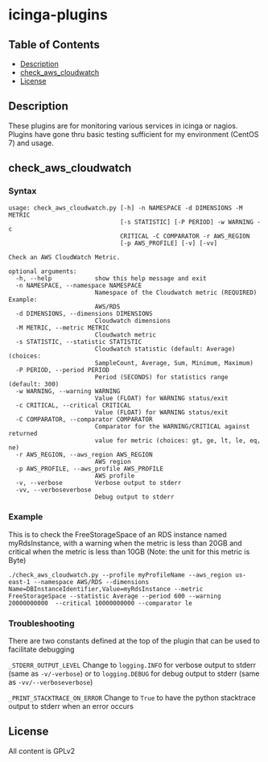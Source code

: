 # icinga-plugins

## Table of Contents
* [Description](#description)
* [check_aws_cloudwatch](#check_aws_cloudwatch)
* [License](#license)

## Description
These plugins are for monitoring various services in icinga or nagios.  Plugins have gone thru basic testing sufficient for my environment (CentOS 7) and usage.

## check_aws_cloudwatch
### Syntax
```
usage: check_aws_cloudwatch.py [-h] -n NAMESPACE -d DIMENSIONS -M METRIC
                               [-s STATISTIC] [-P PERIOD] -w WARNING -c
                               CRITICAL -C COMPARATOR -r AWS_REGION
                               [-p AWS_PROFILE] [-v] [-vv]

Check an AWS CloudWatch Metric.

optional arguments:
  -h, --help            show this help message and exit
  -n NAMESPACE, --namespace NAMESPACE
                        Namespace of the Cloudwatch metric (REQUIRED) Example:
                        AWS/RDS
  -d DIMENSIONS, --dimensions DIMENSIONS
                        Cloudwatch dimensions
  -M METRIC, --metric METRIC
                        Cloudwatch metric
  -s STATISTIC, --statistic STATISTIC
                        Cloudwatch statistic (default: Average) (choices:
                        SampleCount, Average, Sum, Minimum, Maximum)
  -P PERIOD, --period PERIOD
                        Period (SECONDS) for statistics range (default: 300)
  -w WARNING, --warning WARNING
                        Value (FLOAT) for WARNING status/exit
  -c CRITICAL, --critical CRITICAL
                        Value (FLOAT) for WARNING status/exit
  -C COMPARATOR, --comparator COMPARATOR
                        Comparator for the WARNING/CRITICAL against returned
                        value for metric (choices: gt, ge, lt, le, eq, ne)
  -r AWS_REGION, --aws_region AWS_REGION
                        AWS region
  -p AWS_PROFILE, --aws_profile AWS_PROFILE
                        AWS profile
  -v, --verbose         Verbose output to stderr
  -vv, --verboseverbose
                        Debug output to stderr
```
### Example
This is to check the FreeStorageSpace of an RDS instance named myRdsInstance, with a warning when the metric is less than 20GB and critical when the metric is less than 10GB (Note: the unit for this metric is Byte)
```
./check_aws_cloudwatch.py --profile myProfileName --aws_region us-east-1 --namespace AWS/RDS --dimensions Name=DBInstanceIdentifier,Value=myRdsInstance --metric FreeStorageSpace --statistic Average --period 600 --warning 20000000000  --critical 10000000000 --comparator le
```

### Troubleshooting
There are two constants defined at the top of the plugin that can be used to facilitate debugging

`_STDERR_OUTPUT_LEVEL` Change to `logging.INFO` for verbose output to stderr (same as `-v/-verbose`) or to `logging.DEBUG` for debug output to stderr (same as `-vv/--verboseverbose`)

`_PRINT_STACKTRACE_ON_ERROR` Change to `True` to have the python stacktrace output to stderr when an error occurs

## License
All content is GPLv2
